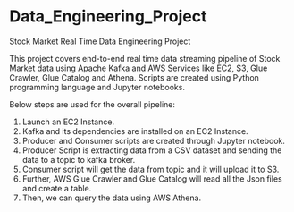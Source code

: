 # Data_Engineering_Project

Stock Market Real Time Data Engineering Project 

This project covers end-to-end real time data streaming pipeline of Stock Market data using Apache Kafka and AWS Services like EC2, S3, Glue Crawler, Glue Catalog and Athena. Scripts are created using Python programming language and Jupyter notebooks.

Below steps are used for the overall pipeline:

1. Launch an EC2 Instance.
2. Kafka and its dependencies are installed on an EC2 Instance.
3. Producer and Consumer scripts are created through Jupyter notebook.
4. Producer Script is extracting data from a CSV dataset and sending the data to a topic to kafka broker.
5. Consumer script will get the data from topic and it will upload it to S3.
6. Further, AWS Glue Crawler and Glue Catalog will read all the Json files and create a table.
7. Then, we can query the data using AWS Athena.
